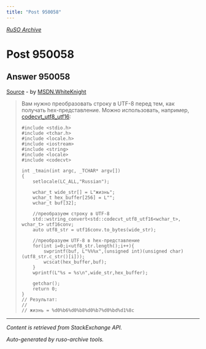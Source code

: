 ```yaml
---
title: "Post 950058"
---
```

<p><i><a href="https://github.com/MSDN-WhiteKnight/ruso-archive/">RuSO Archive</a></i></p>
<h1>Post 950058</h1>
<h2>Answer 950058</h2>
<p><a href="https://ru.stackoverflow.com/a/950058/">Source</a> - by <a href="https://ru.stackoverflow.com/users/240512/msdn-whiteknight">MSDN.WhiteKnight</a></p>
<blockquote>
<p>Вам нужно преобразовать строку в UTF-8 перед тем, как получать hex-представление. Можно использовать, например, <a href="https://docs.microsoft.com/en-us/cpp/standard-library/codecvt-utf8-utf16-class?view=vs-2015" rel="nofollow noreferrer">codecvt_utf8_utf16</a>:</p>

<pre><code>#include &lt;stdio.h&gt;
#include &lt;tchar.h&gt;
#include &lt;locale.h&gt;
#include &lt;iostream&gt;
#include &lt;string&gt;
#include &lt;locale&gt;
#include &lt;codecvt&gt;

int _tmain(int argc, _TCHAR* argv[])
{    
    setlocale(LC_ALL,"Russian");

    wchar_t wide_str[] = L"жизнь";  
    wchar_t hex_buffer[256] = L"";
    wchar_t buf[32];

    //преобразуем строку в UTF-8
    std::wstring_convert&lt;std::codecvt_utf8_utf16&lt;wchar_t&gt;, wchar_t&gt; utf16conv;  
    auto utf8_str = utf16conv.to_bytes(wide_str);

    //преобразуем UTF-8 в hex-представление
    for(int i=0;i&lt;utf8_str.length();i++){   
        swprintf(buf, L"%%%x",(unsigned int)(unsigned char)(utf8_str.c_str()[i]));
        wcscat(hex_buffer,buf);
    }
    wprintf(L"%s = %s\n",wide_str,hex_buffer);

    getchar();
    return 0;
}
// Результат:
//
// жизнь = %d0%b6%d0%b8%d0%b7%d0%bd%d1%8c
</code></pre>

</blockquote>
<hr/>
<p><i>Content is retrieved from StackExchange API. </i></p>
<p><i>Auto-generated by ruso-archive tools. </i></p>
